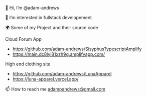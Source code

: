 👋 Hi, I’m @adam-andrews

👀 I’m interested in fullstack developement

🌍 Some of my Project and their source code

Cloud Forum App
-  https://github.com/adam-andrews/SisyphusTypescriptAmplify
-  https://main.dc8lyi81xzh9g.amplifyapp.com/

High end clothing site
- https://github.com/adam-andrews/LunaApparel
- https://luna-apparel.vercel.app/

📫 How to reach me adampandrews@gmail.com

<!---
adam-andrews/adam-andrews is a ✨ special ✨ repository because its `README.md` (this file) appears on your GitHub profile.
You can click the Preview link to take a look at your changes.
--->
